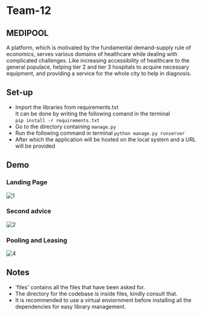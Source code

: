 # Team-12

## MEDIPOOL

A platform, which is motivated by the fundamental demand-supply rule of economics, serves various domains of healthcare while dealing with complicated challenges. Like increasing accessibility of healthcare to the general populace, helping tier 2 and tier 3 hospitals to acquire necessary equipment, and providing a service for the whole city to help in diagnosis.

## Set-up
* Import the libraries from requirements.txt <br />
It can be done by writing the following comand in the terminal <br />
```pip install -r requirements.txt```
* Go to the directory containing ```manage.py```
* Run the following command in terminal
```python manage.py runserver``` 
* After which the application will be hosted on the local system and a URL will be provided 

## Demo
### Landing Page <br />
![1](https://github.com/Manipal-Hackathon-2022/Team-CODEV/blob/Final/files/demo_gif/1.gif)<br />
### Second advice
![2](https://github.com/Manipal-Hackathon-2022/Team-CODEV/blob/Final/files/demo_gif/2.gif)
### Pooling and Leasing
![4](https://github.com/Manipal-Hackathon-2022/Team-CODEV/blob/Final/files/demo/4.jpeg)

## Notes
* 'files' contains all the files that have been asked for.
* The directory for the codebase is inside files, kindly consult that.
* It is recommended to use a virtual enviornment before installing all the dependencies for easy library management.
